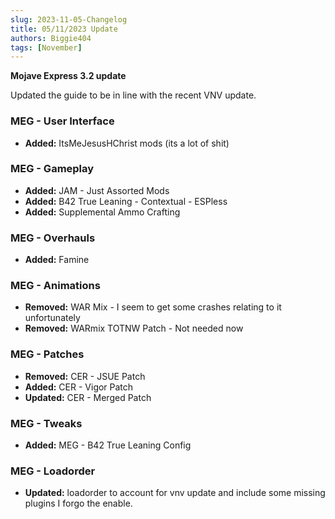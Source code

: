 ```yaml
---
slug: 2023-11-05-Changelog
title: 05/11/2023 Update
authors: Biggie404
tags: [November]
---
```


**Mojave Express 3.2 update**

Updated the guide to be in line with the recent VNV update.

### MEG - User Interface
- **Added:** ItsMeJesusHChrist mods (its a lot of shit)

### MEG - Gameplay
- **Added:** JAM - Just Assorted Mods
- **Added:** B42 True Leaning - Contextual - ESPless
- **Added:** Supplemental Ammo Crafting

### MEG - Overhauls
- **Added:** Famine

### MEG - Animations
- **Removed:** WAR Mix - I seem to get some crashes relating to it unfortunately
- **Removed:** WARmix TOTNW Patch - Not needed now

### MEG - Patches
- **Removed:** CER - JSUE Patch
- **Added:** CER - Vigor Patch
- **Updated:** CER - Merged Patch

### MEG - Tweaks
- **Added:** MEG - B42 True Leaning Config

### MEG - Loadorder
- **Updated:** loadorder to account for vnv update and include some missing plugins I forgo the enable.